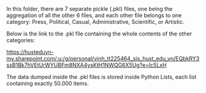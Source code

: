 In this folder, there are 7 separate pickle (.pkl) files, one being the aggregation of all the other 6 files, and each other file belongs to one category: Press, Political, Casual, Administrative, Scientific, or Artistic.

Below is the link to the .pkl file containing the whole contents of the other categories:

https://husteduvn-my.sharepoint.com/:u:/g/personal/vinh_tt225464_sis_hust_edu_vn/EQbkRY3sxB1Bk7hVEtUrWYUBFm8NXA4ysKtH1NWQG6X5Ug?e=lc5LxH

The data dumped inside the .pkl files is stored inside Python Lists, each list containing exactly 50.000 items.
